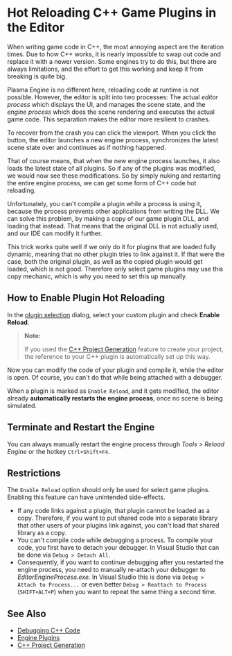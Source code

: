 # Hot Reloading C++ Game Plugins in the Editor

When writing game code in C++, the most annoying aspect are the iteration times. Due to how C++ works, it is nearly impossible to swap out code and replace it with a newer version. Some engines try to do this, but there are always limitations, and the effort to get this working and keep it from breaking is quite big.

Plasma Engine is no different here, reloading code at runtime is not possible. However, the editor is split into two processes: The actual *editor process* which displays the UI, and manages the scene state, and the *engine process* which does the scene rendering and executes the actual game code. This separation makes the editor more resilient to crashes. 

To recover from the crash you can click the viewport. When you click the button, the editor launches a new engine process, synchronizes the latest scene state over and continues as if nothing happened.

That of course means, that when the new engine process launches, it also loads the latest state of all plugins. So if any of the plugins was modified, we would now see these modifications. So by simply nuking and restarting the entire engine process, we can get some form of C++ code hot reloading.

Unfortunately, you can't compile a plugin while a process is using it, because the process prevents other applications from writing the DLL. We can solve this problem, by making a copy of our game plugin DLL, and loading that instead. That means that the original DLL is not actually used, and our IDE can modify it further.

This trick works quite well if we only do it for plugins that are loaded fully dynamic, meaning that no other plugin tries to link against it. If that were the case, both the original plugin, as well as the copied plugin would get loaded, which is not good. Therefore only select game plugins may use this copy mechanic, which is why you need to set this up manually.

## How to Enable Plugin Hot Reloading

In the [plugin selection](../../projects/plugin-selection.md) dialog, select your custom plugin and check **Enable Reload**.

> **Note:**
>
> If you used the [C++ Project Generation](cpp-project-generation.md) feature to create your project, the reference to your C++ plugin is automatically set up this way.

Now you can modify the code of your plugin and compile it, while the editor is open. Of course, you can't do that while being attached with a debugger.

When a plugin is marked as `Enable Reload`, and it gets modified, the editor already **automatically restarts the engine process**, once no scene is being simulated.

## Terminate and Restart the Engine

You can always manually restart the engine process through *Tools > Reload Engine* or the hotkey `Ctrl+Shift+F4`.

## Restrictions

The `Enable Reload` option should only be used for select game plugins. Enabling this feature can have unintended side-effects.

* If any code links against a plugin, that plugin cannot be loaded as a copy. Therefore, if you want to put shared code into a separate library that other users of your plugins link against, you can't load that shared library as a copy.
* You can't compile code while debugging a process. To compile your code, you first have to detach your debugger. In Visual Studio that can be done via `Debug > Detach All`.
* Consequently, if you want to continue debugging after you restarted the engine process, you need to manually re-attach your debugger to *EditorEngineProcess.exe*. In Visual Studio this is done via `Debug > Attach to Process...` or even better `Debug > Reattach to Process` (`SHIFT+ALT+P`) when you want to repeat the same thing a second time.

## See Also

* [Debugging C++ Code](../../debugging/debug-cpp.md)
* [Engine Plugins](engine-plugins.md)
* [C++ Project Generation](cpp-project-generation.md)
